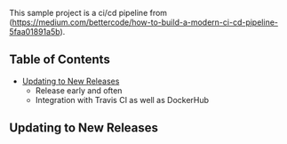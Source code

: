 This sample project is a ci/cd pipeline from (https://medium.com/bettercode/how-to-build-a-modern-ci-cd-pipeline-5faa01891a5b).

## Table of Contents

- [Updating to New Releases](#updating-to-new-releases)
  - Release early and often
  - Integration with Travis CI as well as DockerHub

## Updating to New Releases
